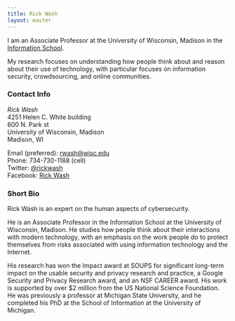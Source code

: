 ```yaml
---
title: Rick Wash
layout: master
---
```


I am an Associate Professor at the University of Wisconsin, Madison in the [Information School](https://ischool.wisc.edu).

My research focuses on understanding how people think about and reason about their use of technology, with particular
focuses on information security, crowdsourcing, and online communities.

### Contact Info

*Rick Wash*  
4251 Helen C. White building  
600 N. Park st  
University of Wisconsin, Madison  
Madison, WI  

Email (preferred): [rwash@wisc.edu](mailto:rwash@wisc.edu)  
Phone: 734-730-1188 (cell)   
Twitter: [@rickwash](http://twitter.com/rickwash)  
Facebook: [Rick Wash](http://facebook.com/rwash)

### Short Bio

Rick Wash is an expert on the human aspects of cybersecurity.  

He is an Associate Professor in the Information School at the University of Wisconsin, Madison. He studies how people
think about their interactions with modern technology, with an emphasis on the work people do to protect themselves from
risks associated with using information technology and the Internet.  

His research has won the Impact award at SOUPS for significant long-term impact on the usable security and privacy
research and practice, a Google Security and Privacy Research award, and an NSF CAREER award. His work is supported by
over $2 million from the US National Science Foundation. He was previously a professor at Michigan State University, and
he completed his PhD at the School of Information at the University of Michigan. 


 <!-- Prior to studying information, Rick completed
his masters degree in Computer Science from the University of Michigan, and his
bachelors degree in Computer Science from Case Western Reserve University. -->

<!--
### Longer Life Story

At one time in my past, I wanted to be a programmer.   Actually, for most of my teenage years and through college, I
dreamed of working somewhere cool like Microsoft (Google wasn't around yet).   I loved building stuff; I still remember
writing my first computer program and being amazed that the computer was doing what I told it to.  When I got to college
I was programming computers on a regular basis as a Computer Science major.  But I ran into one small problem:  I knew
how to make it do stuff, but I didn't know what to make it do.

So I went to grad school hoping to learn how to come up with great new things for the computer to do.  But the longer I
was there, the more I realized that computers are really here to serve people, and you need to understand how people use
computers to know what to build.  Since then I've been spending most of my time learning more and more about how people
use and interact with computers.   In particular, in recent years we've seen an explosion of people using computers to
interact with other people; social media systems like FaceBook, YouTube, Wikipedia, and Delicious are all seeing
enormous growth.  And all of these sites are great because they understand how to get people to work together and
interact in valuable ways.

My work right now focuses on looking at how computers enable and encourage people to interact with each other in
valuable ways.  In particular, I focus on strategic interactions: times when how you use the computer affects how I want
to use the computer, and my use of the computer affects you.  These types of interactions happen all the time right now;
you probably already have Facebook open in another window to check if any friends have updated their status.  YouTube
wouldn't be very interesting if people didn't upload videos, but no video creator would upload anything if there wasn't
anyone there to watch it.  And Wikipedia is probably the most complex of them all, with authors, readers, editors,
administrators, project coordinators, and so on.

When there are complex strategic interactions, designing the software becomes really difficult.   How do you design a
website where users will collaborate to write encyclopedia entries?  What features will encourage that collaboration,
and what features will discourage it?  This is a hard question and requires both an understanding of people and an
understanding of technology.  This is where my work comes in.  I am trying to identify incentive mechanisms: technology
features or design patterns that have predictable behavorial consequences in these complex strategic environments.
These design patterns will allow us to build the next generation of social computing systems.
-->
